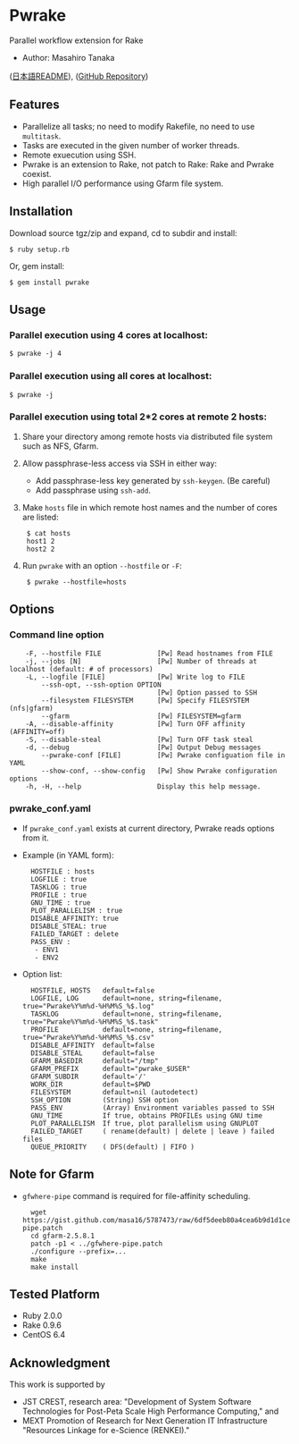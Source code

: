 # Pwrake

Parallel workflow extension for Rake
* Author: Masahiro Tanaka

([日本語README](https://github.com/masa16/pwrake/wiki/Pwrake.ja)),
([GitHub Repository](https://github.com/masa16/pwrake))

## Features

* Parallelize all tasks; no need to modify Rakefile, no need to use `multitask`.
* Tasks are executed in the given number of worker threads.
* Remote exuecution using SSH.
* Pwrake is an extension to Rake, not patch to Rake: Rake and Pwrake coexist.
* High parallel I/O performance using Gfarm file system.

## Installation

Download source tgz/zip and expand, cd to subdir and install:

    $ ruby setup.rb

Or, gem install:

    $ gem install pwrake

## Usage

### Parallel execution using 4 cores at localhost:

    $ pwrake -j 4

### Parallel execution using all cores at localhost:

    $ pwrake -j

### Parallel execution using total 2*2 cores at remote 2 hosts:

1. Share your directory among remote hosts via distributed file system such as NFS, Gfarm.
2. Allow passphrase-less access via SSH in either way:
   * Add passphrase-less key generated by `ssh-keygen`.  (Be careful)
   * Add passphrase using `ssh-add`.
3. Make `hosts` file in which remote host names and the number of cores are listed:

        $ cat hosts
        host1 2
        host2 2

4. Run `pwrake` with an option `--hostfile` or `-F`:

        $ pwrake --hostfile=hosts

## Options

### Command line option

        -F, --hostfile FILE              [Pw] Read hostnames from FILE
        -j, --jobs [N]                   [Pw] Number of threads at localhost (default: # of processors)
        -L, --logfile [FILE]             [Pw] Write log to FILE
            --ssh-opt, --ssh-option OPTION
                                         [Pw] Option passed to SSH
            --filesystem FILESYSTEM      [Pw] Specify FILESYSTEM (nfs|gfarm)
            --gfarm                      [Pw] FILESYSTEM=gfarm
        -A, --disable-affinity           [Pw] Turn OFF affinity (AFFINITY=off)
        -S, --disable-steal              [Pw] Turn OFF task steal
        -d, --debug                      [Pw] Output Debug messages
            --pwrake-conf [FILE]         [Pw] Pwrake configuation file in YAML
            --show-conf, --show-config   [Pw] Show Pwrake configuration options
        -h, -H, --help                   Display this help message.

### pwrake_conf.yaml

* If `pwrake_conf.yaml` exists at current directory, Pwrake reads options from it.
* Example (in YAML form):

        HOSTFILE : hosts
        LOGFILE : true
        TASKLOG : true
        PROFILE : true
        GNU_TIME : true
        PLOT_PARALLELISM : true
        DISABLE_AFFINITY: true
        DISABLE_STEAL: true
        FAILED_TARGET : delete
        PASS_ENV :
         - ENV1
         - ENV2

* Option list:

        HOSTFILE, HOSTS   default=false
        LOGFILE, LOG      default=none, string=filename, true="Pwrake%Y%m%d-%H%M%S_%$.log"
        TASKLOG           default=none, string=filename, true="Pwrake%Y%m%d-%H%M%S_%$.task"
        PROFILE           default=none, string=filename, true="Pwrake%Y%m%d-%H%M%S_%$.csv"
        DISABLE_AFFINITY  default=false
        DISABLE_STEAL     default=false
        GFARM_BASEDIR     default="/tmp"
        GFARM_PREFIX      default="pwrake_$USER"
        GFARM_SUBDIR      default='/'
        WORK_DIR          default=$PWD
        FILESYSTEM        default=nil (autodetect)
        SSH_OPTION        (String) SSH option
        PASS_ENV          (Array) Environment variables passed to SSH
        GNU_TIME          If true, obtains PROFILEs using GNU time
        PLOT_PARALLELISM  If true, plot parallelism using GNUPLOT
        FAILED_TARGET     ( rename(default) | delete | leave ) failed files
        QUEUE_PRIORITY    ( DFS(default) | FIFO )

## Note for Gfarm

* `gfwhere-pipe` command is required for file-affinity scheduling.

        wget https://gist.github.com/masa16/5787473/raw/6df5deeb80a4cea6b9d1d1ce01f390f65d650717/gfwhere-pipe.patch
        cd gfarm-2.5.8.1
        patch -p1 < ../gfwhere-pipe.patch
        ./configure --prefix=...
        make
        make install

## Tested Platform

* Ruby 2.0.0
* Rake 0.9.6
* CentOS 6.4

## Acknowledgment

This work is supported by
* JST CREST, research area: "Development of System Software Technologies for Post-Peta Scale High Performance Computing," and
* MEXT Promotion of Research for Next Generation IT Infrastructure "Resources Linkage for e-Science (RENKEI)."
